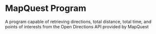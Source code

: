 # MapQuest Program
A program capable of retrieving directions, total distance, total time, and points of interests from the Open Directions API provided by MapQuest
